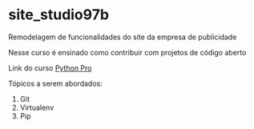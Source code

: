 # site_studio97b
Remodelagem de funcionalidades do site da empresa de publicidade

Nesse curso é ensinado como contribuir com projetos de código aberto

Link do curso [Python Pro](https://www.python.pro.br/)

Tópicos a serem abordados:
1. Git
2. Virtualenv
3. Pip